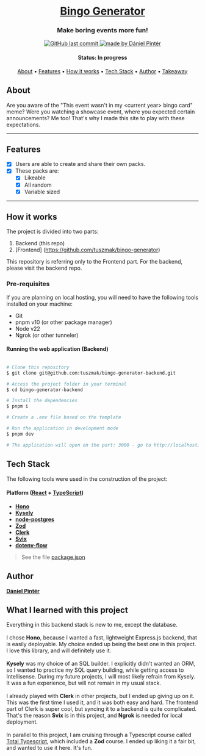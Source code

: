 <h1 align="center">
  <a href="#"> Bingo Generator </a>
</h1>

<h3 align="center">Make boring events more fun!</h3>

<p align="center">

  <a href="https://github.com/tuszmak/bingo-generator-backend">
    <img alt="GitHub last commit" src="https://img.shields.io/github/last-commit/tuszmak/bingo-generator-backend">
  </a>

  <a href="https://github.com/tuszmak/">
    <img alt="made by Dániel Pintér" src="https://img.shields.io/badge/made%20by-Dániel%20Pintér-blue">
  </a>
</p>

<h4 align="center"> 
	 Status: In progress
</h4>

<p align="center">
 <a href="#about">About</a> •
 <a href="#features">Features</a> •
 <a href="#how-it-works">How it works</a> • 
 <a href="#tech-stack">Tech Stack</a> •  
 <a href="#What-I-learned-with-this-project">Author</a> • 
 <a href="#user-content-license">Takeaway</a>
</p>

## About

Are you aware of the "This event wasn't in my \<current year> bingo card" meme? Were you watching a showcase event, where you expected certain announcements? Me too! That's why I made this site to play with these expectations.

---

## Features

- [x] Users are able to create and share their own packs.
- [x] These packs are:
  - [x] Likeable
  - [x] All random
  - [x] Variable sized

---

## How it works

The project is divided into two parts:

1. Backend (this repo)
2. [Frontend] (https://github.com/tuszmak/bingo-generator)

This repository is referring only to the Frontend part. For the backend, please visit the backend repo.

### Pre-requisites

If you are planning on local hosting, you will need to have the following tools installed on your machine:

- Git
- pnpm v10 (or other package manager)
- Node v22
- Ngrok (or other tunneler)

#### Running the web application (Backend)

```bash

# Clone this repository
$ git clone git@github.com:tuszmak/bingo-generator-backend.git

# Access the project folder in your terminal
$ cd bingo-generator-backend

# Install the dependencies
$ pnpm i

# Create a .env file based on the template

# Run the application in development mode
$ pnpm dev

# The application will open on the port: 3000 - go to http://localhost:3000

```

## Tech Stack

The following tools were used in the construction of the project:

#### **Platform** ([React](https://reactjs.org/) + [TypeScript](https://www.typescriptlang.org/))

- **[Hono](https://hono.dev/)**
- **[Kysely](https://kysely.dev/)**
- **[node-postgres](https://github.com/brianc/node-postgres)**
- **[Zod](https://zod.dev/)**
- **[Clerk](https://clerk.com/)**
- **[Svix](https://www.svix.com/)**
- **[dotenv-flow](https://www.npmjs.com/package/dotenv-flow)**

> See the file [package.json](https://github.com/tuszmak/bingo-generator-backend/blob/master/package.json)

## Author

<a href="https://www.linkedin.com/in/pinter-daniel/">
 <p><b>Dániel Pintér</b></p></a>

## What I learned with this project

Everything in this backend stack is new to me, except the database. <br> <br>
I chose **Hono**, because I wanted a fast, lightweight Express.js backend, that is easily deployable. My choice ended up being the best one in this project. I love this library, and will definitely use it.
<br>
<br>
**Kysely** was my choice of an SQL builder. I explicitly didn't wanted an ORM, so I wanted to practice my SQL query building, while getting access to Intellisense. During my future projects, I will most likely refrain from Kysely. It was a fun experience, but will not remain in my usual stack.
<br>
<br>
I already played with **Clerk** in other projects, but I ended up giving up on it. This was the first time I used it, and it was both easy and hard. The frontend part of Clerk is super cool, but syncing it to a backend is quite complicated. That's the reason **Svix** is in this project, and **Ngrok** is needed for local deployment.
<br><br>
In parallel to this project, I am cruising through a Typescript course called [Total Typescript](https://www.totaltypescript.com/), which included a **Zod** course. I ended up liking it a fair bit, and wanted to use it here. It's fun.
